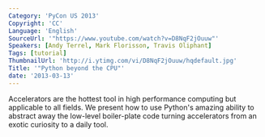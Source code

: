 ```yaml
---
Category: 'PyCon US 2013'
Copyright: 'CC'
Language: 'English'
SourceUrl: '"https://www.youtube.com/watch?v=D8NqF2jOuuw"'
Speakers: [Andy Terrel, Mark Florisson, Travis Oliphant]
Tags: [tutorial]
ThumbnailUrl: 'http://i.ytimg.com/vi/D8NqF2jOuuw/hqdefault.jpg'
Title: '"Python beyond the CPU"'
date: '2013-03-13'
---
```

Accelerators are the hottest tool in high performance computing but applicable to all fields. We present how to use Python's amazing ability to abstract away the low-level boiler-plate code turning accelerators from an exotic curiosity to a daily tool.
